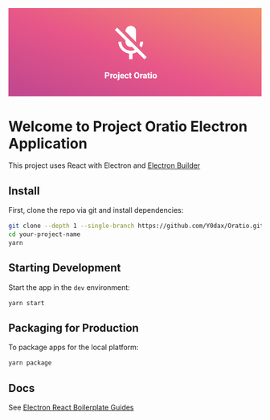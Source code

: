![banner](./assets/OratioBanner.png)

# Welcome to Project Oratio Electron Application

This project uses React with Electron and [Electron Builder](https://github.com/electron-userland/electron-builder)

## Install

First, clone the repo via git and install dependencies:

```bash
git clone --depth 1 --single-branch https://github.com/Y0dax/Oratio.git your-project-name
cd your-project-name
yarn
```

## Starting Development

Start the app in the `dev` environment:

```bash
yarn start
```

## Packaging for Production

To package apps for the local platform:

```bash
yarn package
```

## Docs

See [Electron React Boilerplate Guides](https://electron-react-boilerplate.js.org/docs/installation)

